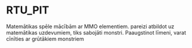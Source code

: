 # RTU_PIT
Matemātikas spēle mācībām ar MMO elementiem.
pareizi atbildot uz matemātikas uzdevumiem, tiks sabojāti monstri. Paaugstinot līmeni, varat cīnīties ar grūtākiem monstriem

